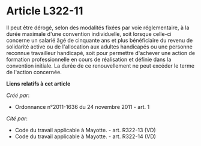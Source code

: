 # Article L322-11

Il peut être dérogé, selon des modalités fixées par voie réglementaire, à la durée maximale d'une convention individuelle,
soit lorsque celle-ci concerne un salarié âgé de cinquante ans et plus bénéficiaire du revenu de solidarité active ou de
l'allocation aux adultes handicapés ou une personne reconnue travailleur handicapé, soit pour permettre d'achever une action
de formation professionnelle en cours de réalisation et définie dans la convention initiale. La durée de ce renouvellement ne
peut excéder le terme de l'action concernée.

**Liens relatifs à cet article**

_Créé par_:

  - Ordonnance n°2011-1636 du 24 novembre 2011 - art. 1

_Cité par_:

  - Code du travail applicable à Mayotte. - art. R322-13 (VD)
  - Code du travail applicable à Mayotte. - art. R322-14 (VD)

